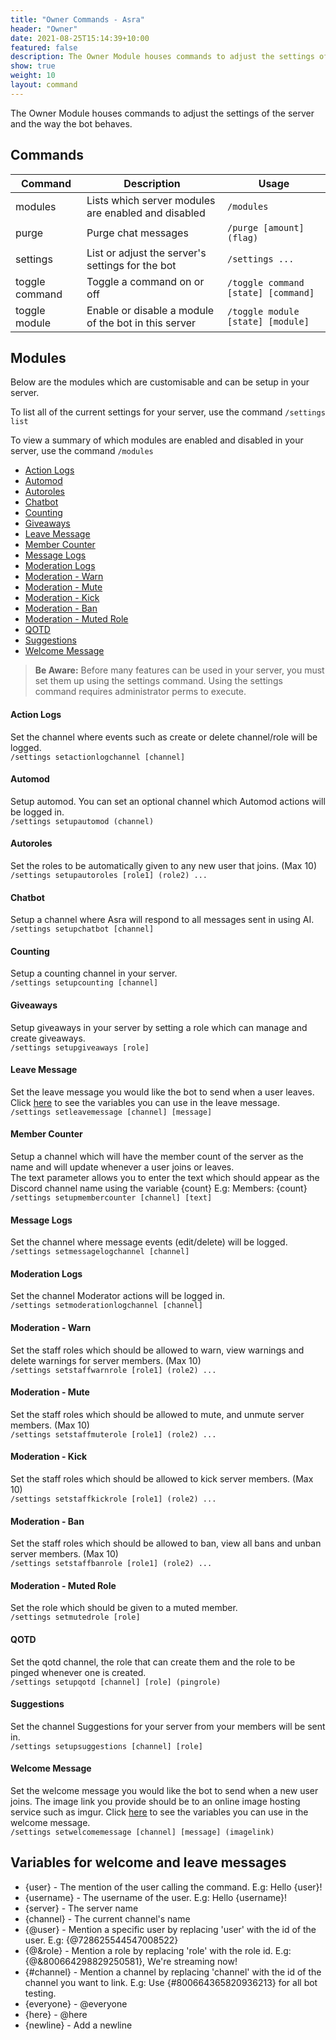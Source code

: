 ```yaml
---
title: "Owner Commands - Asra"
header: "Owner"
date: 2021-08-25T15:14:39+10:00
featured: false
description: The Owner Module houses commands to adjust the settings of the server and the way the bot behaves.
show: true
weight: 10
layout: command
---
```


The Owner Module houses commands to adjust the settings of the server and the way the bot behaves.


## Commands

| Command              | Description                                                   | Usage                                  |
| -------------------- | ------------------------------------------------------------- | -------------------------------------- |
| modules              | Lists which server modules are enabled and disabled           | `/modules`                             |
| purge                | Purge chat messages                                           | `/purge [amount] (flag)`               |
| settings             | List or adjust the server's settings for the bot              | `/settings ...`                        |
| toggle command       | Toggle a command on or off                                    | `/toggle command [state] [command]`    |
| toggle module        | Enable or disable a module of the bot in this server          | `/toggle module [state] [module]`      |

## Modules

Below are the modules which are customisable and can be setup in your server.

To list all of the current settings for your server, use the command `/settings list`

To view a summary of which modules are enabled and disabled in your server, use the command `/modules`

- [Action Logs](https://asraparadise.github.io/commands/owner/#action-logs)
- [Automod](https://asraparadise.github.io/commands/owner/#automod)
- [Autoroles](https://asraparadise.github.io/commands/owner/#autoroles)
- [Chatbot](https://asraparadise.github.io/commands/owner/#chatbot)
- [Counting](https://asraparadise.github.io/commands/owner/#counting)
- [Giveaways](https://asraparadise.github.io/commands/owner/#giveaways)
- [Leave Message](https://asraparadise.github.io/commands/owner/#leave-message)
- [Member Counter](https://asraparadise.github.io/commands/owner/#member-counter)
- [Message Logs](https://asraparadise.github.io/commands/owner/#message-logs)
- [Moderation Logs](https://asraparadise.github.io/commands/owner/#moderation-logs)
- [Moderation - Warn](https://asraparadise.github.io/commands/owner/#moderation---warn)
- [Moderation - Mute](https://asraparadise.github.io/commands/owner/#moderation---mute)
- [Moderation - Kick](https://asraparadise.github.io/commands/owner/#moderation---kick)
- [Moderation - Ban](https://asraparadise.github.io/commands/owner/#moderation---ban)
- [Moderation - Muted Role](https://asraparadise.github.io/commands/owner/#moderation---muted-role)
- [QOTD](https://asraparadise.github.io/commands/owner/#qotd)
- [Suggestions](https://asraparadise.github.io/commands/owner/#suggestions)
- [Welcome Message](https://asraparadise.github.io/commands/owner/#welcome-message)

> **Be Aware:** Before many features can be used in your server, you must set them up using the settings command. Using the settings command requires administrator perms to execute.

#### Action Logs<br/>
Set the channel where events such as create or delete channel/role will be logged.<br/>
`/settings setactionlogchannel [channel]`

#### Automod<br/>
Setup automod. You can set an optional channel which Automod actions will be logged in.<br/>
`/settings setupautomod (channel)`

#### Autoroles<br/>
Set the roles to be automatically given to any new user that joins. (Max 10)<br/>
`/settings setupautoroles [role1] (role2) ...`

#### Chatbot<br/>
Setup a channel where Asra will respond to all messages sent in using AI.<br/>
`/settings setupchatbot [channel]`

#### Counting<br/>
Setup a counting channel in your server.<br/>
`/settings setupcounting [channel]`

#### Giveaways<br/>
Setup giveaways in your server by setting a role which can manage and create giveaways.<br/>
`/settings setupgiveaways [role]`

#### Leave Message<br/>
Set the leave message you would like the bot to send when a user leaves. Click [here](https://asraparadise.github.io/commands/owner/#variables-for-welcome-and-leave-messages) to see the variables you can use in the leave message.<br/>
`/settings setleavemessage [channel] [message]`

#### Member Counter<br/>
Setup a channel which will have the member count of the server as the name and will update whenever a user joins or leaves.<br/>
The text parameter allows you to enter the text which should appear as the Discord channel name using the variable {count} E.g: Members: {count}
`/settings setupmembercounter [channel] [text]`

#### Message Logs<br/>
Set the channel where message events (edit/delete) will be logged.<br/>
`/settings setmessagelogchannel [channel]`

#### Moderation Logs<br/>
Set the channel Moderator actions will be logged in.<br/>
`/settings setmoderationlogchannel [channel]`

#### Moderation - Warn<br/>
Set the staff roles which should be allowed to warn, view warnings and delete warnings for server members. (Max 10)<br/>
`/settings setstaffwarnrole [role1] (role2) ...`

#### Moderation - Mute<br/>
Set the staff roles which should be allowed to mute, and unmute server members. (Max 10)<br/>
`/settings setstaffmuterole [role1] (role2) ...`

#### Moderation - Kick<br/>
Set the staff roles which should be allowed to kick server members. (Max 10)<br/>
`/settings setstaffkickrole [role1] (role2) ...`

#### Moderation - Ban<br/>
Set the staff roles which should be allowed to ban, view all bans and unban server members. (Max 10)<br/>
`/settings setstaffbanrole [role1] (role2) ...`

#### Moderation - Muted Role<br/>
Set the role which should be given to a muted member.<br/>
`/settings setmutedrole [role]`

#### QOTD<br/>
Set the qotd channel, the role that can create them and the role to be pinged whenever one is created.<br/>
`/settings setupqotd [channel] [role] (pingrole)`

#### Suggestions<br/>
Set the channel Suggestions for your server from your members will be sent in.<br/>
`/settings setupsuggestions [channel] [role]`

#### Welcome Message<br/>
Set the welcome message you would like the bot to send when a new user joins. The image link you provide should be to an online image hosting service such as imgur. Click [here](https://asraparadise.github.io/commands/owner/#variables-for-welcome-and-leave-messages) to see the variables you can use in the welcome message.<br/>
`/settings setwelcomemessage [channel] [message] (imagelink)`


## Variables for welcome and leave messages

- {user} - The mention of the user calling the command. E.g: Hello {user}!
- {username} - The username of the user. E.g: Hello {username}!
- {server} - The server name
- {channel} - The current channel's name
- {@user} - Mention a specific user by replacing 'user' with the id of the user. E.g: {@728625544547008522}
- {@&role} - Mention a role by replacing 'role' with the role id. E.g: {@&800664298829250581}, We're streaming now!
- {#channel} - Mention a channel by replacing 'channel' with the id of the channel you want to link. E.g: Use {#800664365820936213} for all bot testing.
- {everyone} - @everyone
- {here} - @here
- {newline} - Add a newline




